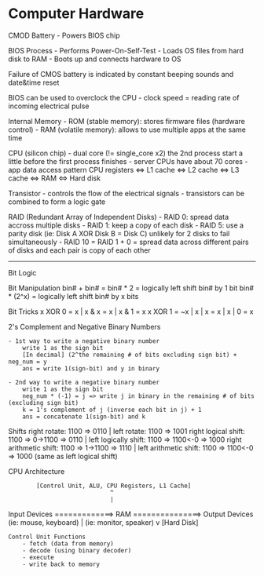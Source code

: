 # Computer Hardware

CMOD Battery - Powers BIOS chip

BIOS Process
    - Performs Power-On-Self-Test
    - Loads OS files from hard disk to RAM
    - Boots up and connects hardware to OS

Failure of CMOS battery is indicated by constant beeping sounds and date&time reset

BIOS can be used to overclock the CPU
    - clock speed = reading rate of incoming electrical pulse

Internal Memory
    - ROM (stable memory): stores firmware files (hardware control)
    - RAM (volatile memory): allows to use multiple apps at the same time

CPU (silicon chip)
    - dual core (!= single_core x2) the 2nd process start a little before the first process finishes
    - server CPUs have about 70 cores
    - app data access pattern
        CPU registers <=> L1 cache <=> L2 cache <=> L3 cache <=> RAM <=> Hard disk

Transistor - controls the flow of the electrical signals
           - transistors can be combined to form a logic gate

RAID (Redundant Array of Independent Disks)
    - RAID 0: spread data accross multiple disks
    - RAID 1: keep a copy of each disk
    - RAID 5: use a parity disk (ie: Disk A XOR Disk B = Disk C)
        unlikely for 2 disks to fail simultaneously
    - RAID 10 = RAID 1 + 0 = spread data across different pairs of disks and each pair is copy of each other

_______________________________________________________________________________________________________________________________________________________________

Bit Logic

Bit Manipulation
     bin# + bin# = bin# * 2 = logically left shift bin# by 1 bit
     bin# * (2^x) = logically left shift bin# by x bits

Bit Tricks
    x XOR 0 =  x    |    x & x = x    |    x & 1 = x
    x XOR 1 = ~x    |    x | x = x    |    x | 0 = x

2's Complement and Negative Binary Numbers

    - 1st way to write a negative binary number
        write 1 as the sign bit
        [In decimal] (2^the remaining # of bits excluding sign bit) + neg_num = y
        ans = write 1(sign-bit) and y in binary

    - 2nd way to write a negative binary number
        write 1 as the sign bit
        neg_num * (-1) = j => write j in binary in the remaining # of bits (excluding sign bit)
        k = 1's complement of j (inverse each bit in j) + 1
        ans = concatenate 1(sign-bit) and k

Shifts
    right rotate: 1100 => 0110                          |    left rotate: 1100 => 1001
    right logical shift: 1100 => 0->1100 => 0110        |    left logically shift: 1100 => 1100<-0 => 1000
    right arithmetic shift: 1100 => 1->1100 => 1110     |    left arithmetic shift: 1100 => 1100<-0 => 1000 (same as left logical shift)


CPU Architecture

            [Control Unit, ALU, CPU Registers, L1 Cache]
                                 ^
                                 |
Input Devices =============>    RAM   ===============>  Output Devices
(ie: mouse, keyboard)            |                      (ie: monitor, speaker)
                                 v
                            [Hard Disk]

    Control Unit Functions
        - fetch (data from memory)
        - decode (using binary decoder)
        - execute
        - write back to memory











